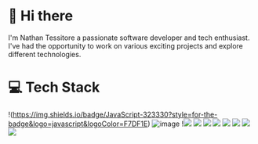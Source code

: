 # :wave: Hi there #

I'm Nathan Tessitore a passionate software developer and tech enthusiast.
I've had the opportunity to work on various exciting projects and explore different technologies.

# :computer: Tech Stack #

!(https://img.shields.io/badge/JavaScript-323330?style=for-the-badge&logo=javascript&logoColor=F7DF1E) ![image]({https://img.shields.io/badge/JavaScript-323330?style=for-the-badge&logo=javascript&logoColor=F7DF1E}) !<img src="{https://img.shields.io/badge/Node%20js-339933?style=for-the-badge&logo=nodedotjs&logoColor=white}" /> <img src="{https://img.shields.io/badge/PostgreSQL-316192?style=for-the-badge&logo=postgresql&logoColor=white}" /> <img src="{https://img.shields.io/badge/Postman-FF6C37?style=for-the-badge&logo=Postman&logoColor=white}" /> <img src="{https://img.shields.io/badge/Prisma-3982CE?style=for-the-badge&logo=Prisma&logoColor=white}" /> <img src="{https://img.shields.io/badge/Notion-000000?style=for-the-badge&logo=notion&logoColor=white}" /> <img src="{https://img.shields.io/badge/MySQL-005C84?style=for-the-badge&logo=mysql&logoColor=white}" /> <img src="{https://img.shields.io/badge/MongoDB-4EA94B?style=for-the-badge&logo=mongodb&logoColor=white}" /> <img src="{https://img.shields.io/badge/MongoDB-4EA94B?style=for-the-badge&logo=mongodb&logoColor=white}"/> 
